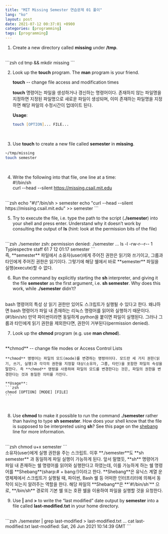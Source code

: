 ```yaml
---
title: "MIT Missing Semester 연습문제 01 풀이"
lang: "ko"
layout: post
date: 2021-07-12 00:37:01 +0900
categories: [programming]
tags: [programming]
---
```

1. Create a new directory called **missing** under **/tmp**.
<br />
```zsh
cd tmp && mkdir missing
```
<br />

2. Look up the **touch** program. The **man** program is your friend.

    **touch** -- change file access and modification times    

    **touch** 명령어는 파일을 생성하거나 갱신하는 명령어이다. 존재하지 않는 파일명을 지정하면 지정된 파일명으로 새로운 파일이 생성되며, 이미 존재하는 파일명을 지정하면 해당 파일의 수정시간이 업데이트 된다.    

    **Usage**:
    ```zsh
    touch [OPTION]... FILE...
    ```
<br />

3. Use **touch** to create a new file called **semester** in **missing**.
```zsh
~/tmp/missing
touch semester
```
<br />

4. Write the following into that file, one line at a time:    
    #!/bin/sh    
    curl --head --silent https://missing.csail.mit.edu
<br />
```zsh
echo "#\!"/bin/sh > semester
echo "curl --head --silent https://missing.csail.mit.edu" >> semester
```
<br />

5. Try to execute the file, i.e. type the path to the script (**./semester**) into your shell and press enter. Understand why it doesn’t work by consulting the output of **ls** (hint: look at the permission bits of the file)
<br />
```zsh
./semester
zsh: permission denied: ./semester
...
ls -l
-rw-r--r--  1 Typiespectre  staff  61  7 12 01:17 semester
```
<br />
    즉, **semester** 파일에서 소유자(user)에게 주어진 권한은 읽기와 쓰기이고, 그룹과 타인에게 주어진 권한은 읽기이다. 그렇기에 해당 쉘에서 바로 **semester** 파일을 실행(execute)할 수 없다.
<br />

6. Run the command by explicitly starting the **sh** interpreter, and giving it the file **semester** as the first argument, i.e. **sh semester**. Why does this work, while **./semester** didn’t?
<br />
    bash 명령어의 특성 상 읽기 권한만 있어도 스크립트가 실행될 수 있다고 한다. 왜냐하면 bash 명령어가 파일 내 존재하는 리눅스 명령어를 읽어와 실행하기 때문이다.(#!/bin/sh) 만약 파이썬이라면 동일하게 python을 붙이면 파일이 실행된다. 그러나 그룹과 타인에게 읽기 권한을 제외한다면, 권한이 거부된다(permission denied).
<br />

7. Look up the **chmod** program (e.g. use **man chmod**).
<br />
    **chmod** -- change file modes or Access Control Lists

    **chmod** 명령어는 파일의 모드(mode)를 변경하는 명령어이다. 모드란 세 가지 권한(읽기, 쓰기, 실행)과 각각의 권한을 지정할 대상(소유자, 그룹, 타인)을 포함한 파일의 속성을 말한다. 즉 **chmod** 명령을 사용하여 파일의 모드를 변경한다는 것은, 파일의 권한을 변경한다는 것과 동일한 의미를 가진다.

    **Usage**:
    ```zsh
    chmod [OPTION] [MODE] [FILE]
    ```
<br />

8. Use **chmod** to make it possible to run the command **./semester** rather than having to type **sh semester**. How does your shell know that the file is supposed to be interpreted using **sh**? See this page on the [shebang](https://en.wikipedia.org/wiki/Shebang_(Unix)) line for more information.    
<br />
```zsh
chmod u+x semester
```
<br />
    소유자(user)에게 실행 권한을 주는 스크립트. 이후 **./semester**도 **sh semester** 과 동일하게 파일 실행이 가능하게 된다. 앞서 말했듯, **sh** 명령어가 파일 내 존재하는 쉘 명령어를 읽어와 실행한다고 하였는데, 이를 가능하게 하는 쉘 명령어를 **Shebang**(sharp:# + bang:!)이라고 한다. **Shebang**은 유닉스 계열 운영체제에서 스크립트가 실행될 때, 파이썬, Bash 쉘 등 어떠한 인터프리터에 의해서 동작이 되는지 알려주는 역할을 한다. 해당 파일의 **Shebang**은 **'#!/bin/sh'** 으로, **/bin/sh** 경로의 기본 쉘 또는 호환 쉘을 이용하여 파일을 실행할 것을 요청한다.
<br />

9. Use **|** and **>** to write the “last modified” date output by **semester** into a file called **last-modified.txt** in your home directory.    
<br />
```zsh
./semester | grep last-modified > last-modified.txt
...
cat last-modified.txt
last-modified: Sat, 26 Jun 2021 10:14:39 GMT
```